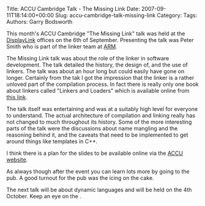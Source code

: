 Title: ACCU Cambridge Talk - The Missing Link
Date: 2007-09-11T18:14:00+00:00
Slug: accu-cambridge-talk-missing-link
Category: 
Tags: 
Authors: Garry Bodsworth

This month's ACCU Cambridge "The Missing Link" talk was held at the <a href="http://www.displaylink.com/">DisplayLink</a> offices on the 6th of September.  Presenting the talk was Peter Smith who is part of the linker team at <a href="http://www.arm.com/">ARM</a>.

The Missing Link talk was about the role of the linker in software development.  The talk detailed the history, the design of, and the use of linkers.  The talk was about an hour long but could easily have gone on longer.  Certainly from the tak I got the impression that the linker is a rather unloved part of the compilation process.  In fact there is really only one book about linkers called "Linkers and Loaders" which is available online from <a href="http://www.iecc.com/linker/">this link</a>.

The talk itself was entertaining and was at a suitably high level for everyone to understand.   The actual architecture of compilation and linking really has not changed to much throughout its history.  Some of the more interesting parts of the talk were the discussions about name mangling and the reasoning behind it, and the caveats that need to be implemented to get around things like templates in C++.

I think there is a plan for the slides to be available online via the <a href="http://www.accu.org">ACCU website</a>.

As always though after the event you can learn lots more by going to the pub. A good turnout for the pub was the icing on the cake.

The next talk will be about dynamic languages and will be held on the 4th October.  Keep an eye on the <a href="http://www.accu.org/index.php/accu_branches/accu_cambridge"></a>.
